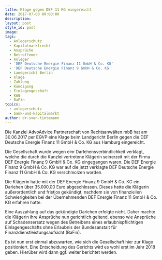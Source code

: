 ```yaml
---
title: Klage gegen DEF 11 KG eingereicht
date: 2017-07-03 00:00:00
description:
layout: post
style_id: post
image:
tags:
  - Anlegerschutz
  - Kapitalmarktrecht
  - Ansprüche
  - Betroffener
  - Anleger
  - 'DEF Deutsche Energie Finanz 11 GmbH & Co. KG'
  - 'DEF Deutsche Energie Finanz 9 GmbH & Co. KG'
  - Landgericht Berlin
  - Klage
  - Zahlung
  - Kündigung
  - Einlagengeschäft
  - KWG
  - BaFin
topics:
  - anlegerschutz
  - bank-und-kapitalmarkt
author: dr-sven-tintemann
---
```



Die Kanzlei AdvoAdvice Partnerschaft von Rechtsanwälten mbB hat am 30.06.2017 per EGVP eine Klage beim Landgericht Berlin gegen die DEF Deutsche Energie Finanz 11 GmbH & Co. KG aus Hamburg eingereicht.

Die Gesellschaft wurde wegen einr Darlehensverbindlichkeit verklagt, welche die durch die Kanzlei vertretene Klägerin seinerzeit mit der Firma DEF Energie Finanz 9 GmbH & Co. KG eingegangen waren. Die DEF Energie Finanz 9 GmbH & Co. KG war auf die jetzt verklagte DEF Deutsche Energie Finanz 11 GmbH & Co. KG verschmolzen worden.

Die Klägerin hatte mit der DEF Energie Finanz 9 GmbH & Co. KG ein Darlehen über 35.000,00 Euro abgeschlossen. Dieses hatte die Klägerin außerordentlich und fristlos gekündigt, nachdem sie von finanziellen Schwierigkeiten bei der Übernehmenden DEF Energie Finanz 11 GmbH & Co. KG erfahren hatte.

Eine Auszahlung auf das gekündigte Darlehen erfolgte nicht. Daher machte die Klägerin ihre Ansprüche nun gerichtlich geltend, ebenso wie Ansprüche auf Schadensersatz wegen des Betreibens eines erlaubnispflichtigen Einlagengeschäfts ohne Erlaubnis der Bundesanstalt für Finanzdienstleistungsaufsicht (BaFin).

Es ist nun erst einmal abzuwarten, wie sich die Gesellschaft hier zur Klage positioniert. Eine Entscheidung des Gerichts wird es wohl erst im Jahr 2018 geben. Hierüber wird dann ggf. weiter berichtet werden.